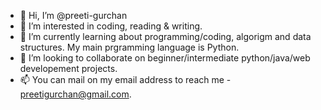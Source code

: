 - 👋 Hi, I’m @preeti-gurchan
- 👀 I’m interested in coding, reading & writing.
- 🌱 I’m currently learning about programming/coding, algorigm and data structures. My main prgramming language is Python.
- 💞️ I’m looking to collaborate on beginner/intermediate python/java/web developement projects.
- 📫 You can mail on my email address to reach me - preetigurchan@gmail.com.

<!---
preeti-gurchan/preeti-gurchan is a ✨ special ✨ repository because its `README.md` (this file) appears on your GitHub profile.
You can click the Preview link to take a look at your changes.
--->

